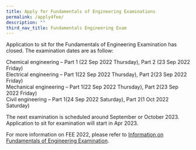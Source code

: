 ```yaml
---
title: Apply for Fundamentals of Engineering Examinations
permalink: /apply4fee/
description: ""
third_nav_title: Fundamentals Engineering Exam
---
```



Application to sit for the Fundamentals of Engineering Examination has closed. The examination dates are as follow:

Chemical engineering – Part 1 (22 Sep 2022 Thursday), Part 2 (23 Sep 2022 Friday)  
Electrical engineering – Part 1(22 Sep 2022 Thursday), Part 2(23 Sep 2022 Friday)  
Mechanical engineering – Part 1(22 Sep 2022 Thursday), Part 2(23 Sep 2022 Friday)  
Civil engineering – Part 1(24 Sep 2022 Saturday), Part 2(1 Oct 2022 Saturday)  

The next examination is scheduled around September or October 2023. Application to sit for examination will start in Apr 2023.

For more information on FEE 2022, please refer to [Information on Fundamentals of Engineering Examination](/files/Downloads/Info%20on%20Exams/FEE_2022.pdf).